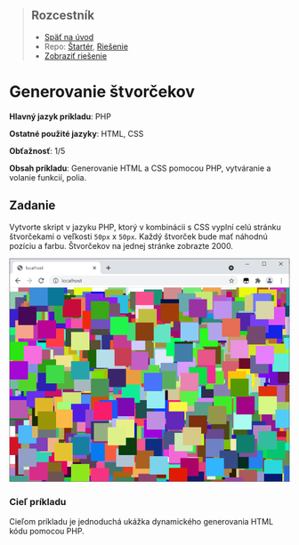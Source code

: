 <div class="hidden">

> ## Rozcestník
> - [Späť na úvod](../../README.md)
> - Repo: [Štartér](/../../tree/main/php/squares), [Riešenie](/../../tree/solution/php/squares)
> - [Zobraziť riešenie](riesenie.md)
</div>

# Generovanie štvorčekov
<div class="info"> 

**Hlavný jazyk príkladu**: PHP

**Ostatné použité jazyky**: HTML, CSS

**Obťažnosť**: 1/5

**Obsah príkladu**: Generovanie HTML a CSS pomocou PHP, vytváranie a volanie funkcií, polia. 
</div>

## Zadanie
Vytvorte skript v jazyku PHP, ktorý v kombinácii s CSS vyplní celú stránku štvorčekami o veľkosti `50px` x `50px`. Každý štvorček bude mať náhodnú pozíciu a farbu. Štvorčekov na jednej stránke zobrazte 2000. 

![Ukážka náhodne rozmiestnených farebných štvorčekov](images_squares/zadanie.png)

### Cieľ príkladu
Cieľom príkladu je jednoduchá ukážka dynamického generovania HTML kódu pomocou PHP.